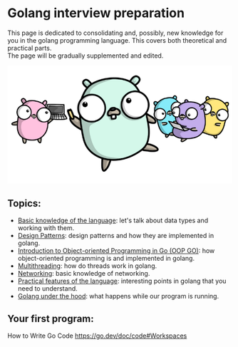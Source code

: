 # Golang interview preparation
This page is dedicated to consolidating and, possibly,
new knowledge for you in the golang programming language.
This covers both theoretical and practical parts.  
The page will be gradually supplemented and edited.

![gopher_russian](img/prew_gophers.png)

## Topics:
- [Basic knowledge of the language](https://github.com/lumorow/golang-interview-preparation/Basic/README.md): let's talk about data types and working with them.
- [Design Patterns](https://github.com/lumorow/golang-interview-preparation/Patterns/README.md): design patterns and how they are implemented in golang.
- [Introduction to Object-oriented Programming in Go (OOP GO)](https://github.com/lumorow/golang-interview-preparation/OOP/README.md): how object-oriented programming is and implemented in golang.
- [Multithreading](https://github.com/lumorow/golang-interview-preparation/Multithreading/README.md): how do threads work in golang.
- [Networking](https://github.com/lumorow/golang-interview-preparation/Networking/README.md): basic knowledge of networking.
- [Practical features of the language](https://github.com/lumorow/golang-interview-preparation/Practical/README.md): interesting points in golang that you need to understand.
- [Golang under the hood](https://github.com/lumorow/golang-interview-preparation/UnderHood/README.md): what happens while our program is running.

## Your first program:
How to Write Go Code https://go.dev/doc/code#Workspaces